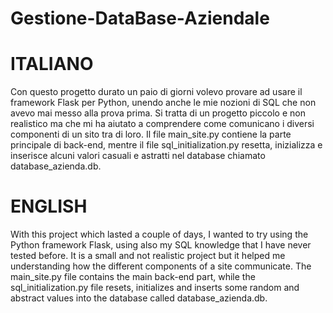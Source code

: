 # Gestione-DataBase-Aziendale

# ITALIANO
Con questo progetto durato un paio di giorni volevo provare ad usare il framework Flask per Python, unendo anche le mie nozioni di SQL che non avevo mai messo alla prova prima.
Si tratta di un progetto piccolo e non realistico ma che mi ha aiutato a comprendere come comunicano i diversi componenti di un sito tra di loro.
Il file main_site.py contiene la parte principale di back-end, mentre il file sql_initialization.py resetta, inizializza e inserisce alcuni valori casuali e astratti nel database chiamato database_azienda.db.

# ENGLISH 
With this project which lasted a couple of days, I wanted to try using the Python framework Flask, using also my SQL knowledge that I have never tested before.
It is a small and not realistic project but it helped me understanding how the different components of a site communicate.
The main_site.py file contains the main back-end part, while the sql_initialization.py file resets, initializes and inserts some random and abstract values into the database called database_azienda.db.
